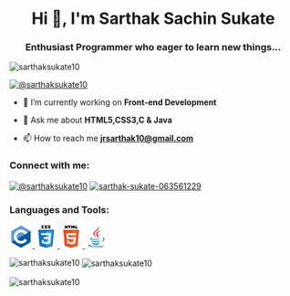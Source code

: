 <h1 align="center">Hi 👋, I'm Sarthak Sachin Sukate</h1>
<h3 align="center">Enthusiast Programmer who eager to learn new things...</h3>

<p align="left"> <img src="https://komarev.com/ghpvc/?username=sarthaksukate10&label=Profile%20views&color=0e75b6&style=flat" alt="sarthaksukate10" /> </p>

<p align="left"> <a href="https://twitter.com/@sarthaksukate10" target="blank"><img src="https://img.shields.io/twitter/follow/@sarthaksukate10?logo=twitter&style=for-the-badge" alt="@sarthaksukate10" /></a> </p>

- 🔭 I’m currently working on **Front-end Development**

- 💬 Ask me about **HTML5,CSS3,C & Java**

- 📫 How to reach me **jrsarthak10@gmail.com**

<h3 align="left">Connect with me:</h3>
<p align="left">
<a href="https://twitter.com/@sarthaksukate10" target="blank"><img align="center" src="https://raw.githubusercontent.com/rahuldkjain/github-profile-readme-generator/master/src/images/icons/Social/twitter.svg" alt="@sarthaksukate10" height="30" width="40" /></a>
<a href="https://linkedin.com/in/sarthak-sukate-063561229" target="blank"><img align="center" src="https://raw.githubusercontent.com/rahuldkjain/github-profile-readme-generator/master/src/images/icons/Social/linked-in-alt.svg" alt="sarthak-sukate-063561229" height="30" width="40" /></a>
</p>

<h3 align="left">Languages and Tools:</h3>
<p align="left"> <a href="https://www.cprogramming.com/" target="_blank" rel="noreferrer"> <img src="https://raw.githubusercontent.com/devicons/devicon/master/icons/c/c-original.svg" alt="c" width="40" height="40"/> </a> <a href="https://www.w3schools.com/css/" target="_blank" rel="noreferrer"> <img src="https://raw.githubusercontent.com/devicons/devicon/master/icons/css3/css3-original-wordmark.svg" alt="css3" width="40" height="40"/> </a> <a href="https://www.w3.org/html/" target="_blank" rel="noreferrer"> <img src="https://raw.githubusercontent.com/devicons/devicon/master/icons/html5/html5-original-wordmark.svg" alt="html5" width="40" height="40"/> </a> <a href="https://www.java.com" target="_blank" rel="noreferrer"> <img src="https://raw.githubusercontent.com/devicons/devicon/master/icons/java/java-original.svg" alt="java" width="40" height="40"/> </a> </p>

<p><img align="left" src="https://github-readme-stats.vercel.app/api/top-langs?username=sarthaksukate10&show_icons=true&locale=en&layout=compact" alt="sarthaksukate10" /></p>

<p>&nbsp;<img align="center" src="https://github-readme-stats.vercel.app/api?username=sarthaksukate10&show_icons=true&locale=en" alt="sarthaksukate10" /></p>

<p><img align="center" src="https://github-readme-streak-stats.herokuapp.com/?user=sarthaksukate10&" alt="sarthaksukate10" /></p>
